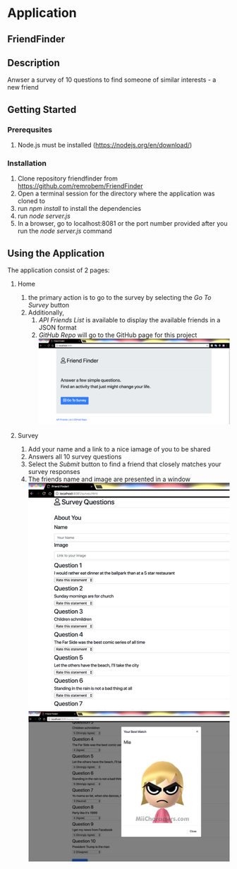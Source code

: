 # Application

## FriendFinder

## Description

Anwser a survey of 10 questions to find someone of similar interests - a new friend

## Getting Started

### Prerequsites

1. Node.js must be installed (https://nodejs.org/en/download/)

### Installation

1. Clone repository friendfinder from https://github.com/remrobem/FriendFinder
1. Open a terminal session for the directory where the application was cloned to
1. run *npm install* to install the dependencies
1. run *node server.js*
1. In a browser, go to localhost:8081 or the port number provided after you run the *node server.js* command

## Using the Application

The application consist of 2 pages:

1. Home
    1. the primary action is to go to the survey by selecting the *Go To Survey* button
    1. Additionally, 
        1. *API Friends List* is available to display the available friends in a JSON format
        1. *GitHub Repo* will go to the GitHub page for this project
![Alt text](/readme_images/home.png?raw=true "Home Page")       

1. Survey
    1. Add your name and a link to a nice iamage of you to be shared
    1. Answers all 10 survey questions
    1. Select the *Submit* button to find a friend that closely matches your survey responses
    1. The friends name and image are presented in a window
![Alt text](/readme_images/survey.png?raw=true "Survey Page")   
![Alt text](/readme_images/modal.png?raw=true "Friend search result")   

